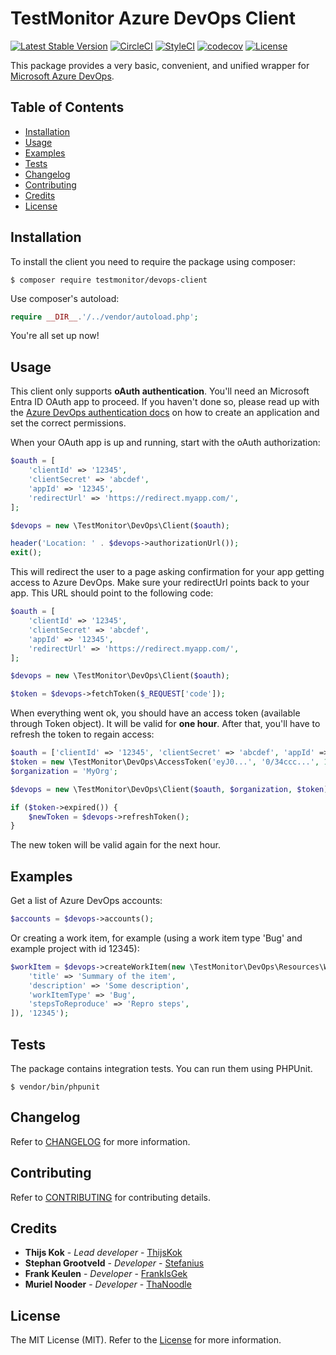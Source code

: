 # TestMonitor Azure DevOps Client

[![Latest Stable Version](https://poser.pugx.org/testmonitor/devops-client/v/stable)](https://packagist.org/packages/testmonitor/devops-client)
[![CircleCI](https://img.shields.io/circleci/project/github/testmonitor/devops-client.svg)](https://circleci.com/gh/testmonitor/devops-client)
[![StyleCI](https://styleci.io/repos/223973950/shield)](https://styleci.io/repos/223973950)
[![codecov](https://codecov.io/gh/testmonitor/clickup-client/graph/badge.svg?token=JUUZJ9RN2F)](https://codecov.io/gh/testmonitor/clickup-client)
[![License](https://poser.pugx.org/testmonitor/devops-client/license)](https://packagist.org/packages/testmonitor/devops-client)

This package provides a very basic, convenient, and unified wrapper for [Microsoft Azure DevOps](https://azure.microsoft.com/en-us/services/devops/).

## Table of Contents

- [Installation](#installation)
- [Usage](#usage)
- [Examples](#examples)
- [Tests](#tests)
- [Changelog](#changelog)
- [Contributing](#contributing)
- [Credits](#credits)
- [License](#license)

## Installation

To install the client you need to require the package using composer:

	$ composer require testmonitor/devops-client

Use composer's autoload:

```php
require __DIR__.'/../vendor/autoload.php';
```

You're all set up now!

## Usage

This client only supports **oAuth authentication**. You'll need an Microsoft Entra ID OAuth app to proceed.
If you haven't done so, please read up with the [Azure DevOps authentication docs](https://docs.microsoft.com/en-us/azure/devops/integrate/get-started/authentication/oauth?view=azure-devops)
on how to create an application and set the correct permissions.

When your OAuth app is up and running, start with the oAuth authorization:

```php
$oauth = [
    'clientId' => '12345',
    'clientSecret' => 'abcdef',
    'appId' => '12345',
    'redirectUrl' => 'https://redirect.myapp.com/',
];

$devops = new \TestMonitor\DevOps\Client($oauth);

header('Location: ' . $devops->authorizationUrl());
exit();
```

This will redirect the user to a page asking confirmation for your app getting access to Azure DevOps. Make sure your redirectUrl points
back to your app. This URL should point to the following code:

```php
$oauth = [
    'clientId' => '12345',
    'clientSecret' => 'abcdef',
    'appId' => '12345',
    'redirectUrl' => 'https://redirect.myapp.com/',
];

$devops = new \TestMonitor\DevOps\Client($oauth);

$token = $devops->fetchToken($_REQUEST['code']);
```

When everything went ok, you should have an access token (available through Token object). It will be valid for **one hour**.
After that, you'll have to refresh the token to regain access:

```php
$oauth = ['clientId' => '12345', 'clientSecret' => 'abcdef', 'appId' => '12345', 'redirectUrl' => 'https://redirect.myapp.com/'];
$token = new \TestMonitor\DevOps\AccessToken('eyJ0...', '0/34ccc...', 1574601877); // the token you got last time
$organization = 'MyOrg';

$devops = new \TestMonitor\DevOps\Client($oauth, $organization, $token);

if ($token->expired()) {
    $newToken = $devops->refreshToken();
}
```

The new token will be valid again for the next hour.

## Examples

Get a list of Azure DevOps accounts:

```php
$accounts = $devops->accounts();
```

Or creating a work item, for example (using a work item type 'Bug' and example project with id 12345):

```php
$workItem = $devops->createWorkItem(new \TestMonitor\DevOps\Resources\WorkItem([
    'title' => 'Summary of the item',
    'description' => 'Some description',
    'workItemType' => 'Bug',
    'stepsToReproduce' => 'Repro steps',
]), '12345');
```

## Tests

The package contains integration tests. You can run them using PHPUnit.

    $ vendor/bin/phpunit

## Changelog

Refer to [CHANGELOG](CHANGELOG.md) for more information.

## Contributing

Refer to [CONTRIBUTING](CONTRIBUTING.md) for contributing details.

## Credits

* **Thijs Kok** - *Lead developer* - [ThijsKok](https://github.com/thijskok)
* **Stephan Grootveld** - *Developer* - [Stefanius](https://github.com/stefanius)
* **Frank Keulen** - *Developer* - [FrankIsGek](https://github.com/frankisgek)
* **Muriel Nooder** - *Developer* - [ThaNoodle](https://github.com/thanoodle)

## License

The MIT License (MIT). Refer to the [License](LICENSE.md) for more information.
